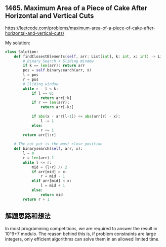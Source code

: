 ## 1465. Maximum Area of a Piece of Cake After Horizontal and Vertical Cuts

https://leetcode.com/problems/maximum-area-of-a-piece-of-cake-after-horizontal-and-vertical-cuts/

My solution:

```python
class Solution:
    def findClosestElements(self, arr: List[int], k: int, x: int) -> List[int]:
        # Binary Search + Sliding Window
        if k == len(arr): return arr
        pos = self.binarysearch(arr, x)
        l = pos
        r = pos 
        # Sliding window
        while r - l < k:
            if l == 0: 
                return arr[:k]
            if r == len(arr):
                return arr[-k:]
            
            if abs(x - arr[l-1]) <= abs(arr[r] - x):
                l -= 1
            else:
                r += 1
        return arr[l:r]
        
    # The out put is the most close position 
    def binarysearch(self, arr, x):
        l = 0
        r = len(arr)-1
        while l <= r:
            mid = (l+r) // 2
            if arr[mid] > x:
                r = mid - 1
            elif arr[mid] < x:
                l = mid + 1
            else:
                return mid
        return r + 1
```

## 解题思路和想法
In most programming competitions, we are required to answer the result in 10^9+7 modulo. The reason behind this is, 
if problem constraints are large integers, only efficient algorithms can solve them in an allowed limited time.
